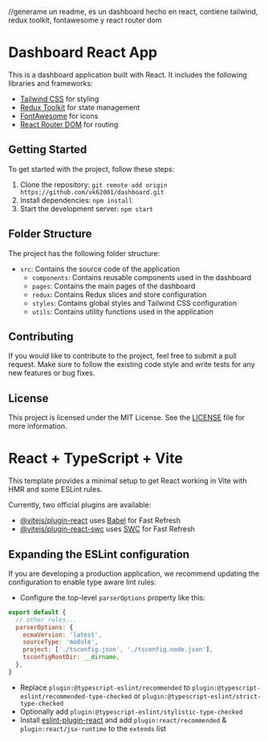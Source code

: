 //generame un readme, es un dashboard hecho en react, contiene tailwind, redux toolkit, fontawesome y react router dom
# Dashboard React App

This is a dashboard application built with React. It includes the following libraries and frameworks:

- [Tailwind CSS](https://tailwindcss.com/) for styling
- [Redux Toolkit](https://redux-toolkit.js.org/) for state management
- [FontAwesome](https://fontawesome.com/) for icons
- [React Router DOM](https://reactrouter.com/) for routing

## Getting Started

To get started with the project, follow these steps:

1. Clone the repository: `git remote add origin https://github.com/vk62001/dashboard.git`
2. Install dependencies: `npm install`
3. Start the development server: `npm start`

## Folder Structure

The project has the following folder structure:

- `src`: Contains the source code of the application
  - `components`: Contains reusable components used in the dashboard
  - `pages`: Contains the main pages of the dashboard
  - `redux`: Contains Redux slices and store configuration
  - `styles`: Contains global styles and Tailwind CSS configuration
  - `utils`: Contains utility functions used in the application

## Contributing

If you would like to contribute to the project, feel free to submit a pull request. Make sure to follow the existing code style and write tests for any new features or bug fixes.

## License

This project is licensed under the MIT License. See the [LICENSE](./LICENSE) file for more information.



# React + TypeScript + Vite

This template provides a minimal setup to get React working in Vite with HMR and some ESLint rules.

Currently, two official plugins are available:

- [@vitejs/plugin-react](https://github.com/vitejs/vite-plugin-react/blob/main/packages/plugin-react/README.md) uses [Babel](https://babeljs.io/) for Fast Refresh
- [@vitejs/plugin-react-swc](https://github.com/vitejs/vite-plugin-react-swc) uses [SWC](https://swc.rs/) for Fast Refresh

## Expanding the ESLint configuration

If you are developing a production application, we recommend updating the configuration to enable type aware lint rules:

- Configure the top-level `parserOptions` property like this:

```js
export default {
  // other rules...
  parserOptions: {
    ecmaVersion: 'latest',
    sourceType: 'module',
    project: ['./tsconfig.json', './tsconfig.node.json'],
    tsconfigRootDir: __dirname,
  },
}
```

- Replace `plugin:@typescript-eslint/recommended` to `plugin:@typescript-eslint/recommended-type-checked` or `plugin:@typescript-eslint/strict-type-checked`
- Optionally add `plugin:@typescript-eslint/stylistic-type-checked`
- Install [eslint-plugin-react](https://github.com/jsx-eslint/eslint-plugin-react) and add `plugin:react/recommended` & `plugin:react/jsx-runtime` to the `extends` list
